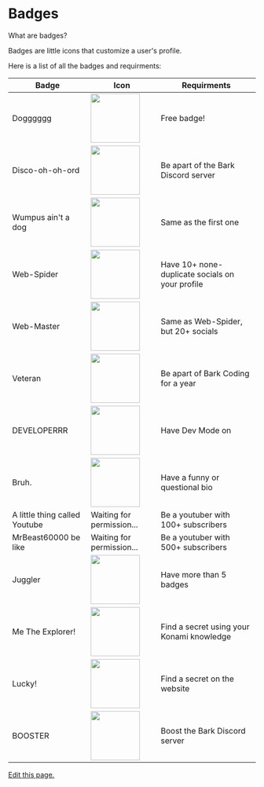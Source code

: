 # Badges

What are badges?

Badges are little icons that customize a user's profile.

Here is a list of all the badges and requirments:

| Badge    | Icon  | Requirments |
| -------- | ------- | ------ |
| Dogggggg | <img width="100" src="https://bark.dumorando.com/src/images/assets/badges/b_dog.png" style="image-rendering: pixelated;"> |Free badge!|
| Disco-oh-oh-ord | <img width="100" src="https://bark.dumorando.com/src/images/assets/badges/b_doooo.png" style="image-rendering: pixelated;"> |Be apart of the Bark Discord server|
| Wumpus ain't a dog | <img width="100" src="https://bark.dumorando.com/src/images/assets/badges/b_waad.png" style="image-rendering: pixelated;"> |Same as the first one|
| Web-Spider | <img width="100" src="https://bark.dumorando.com/src/images/assets/badges/b_webspider.png" style="image-rendering: pixelated;"> |Have 10+ none-duplicate socials on your profile|
| Web-Master | <img width="100" src="https://bark.dumorando.com/src/images/assets/badges/b_webmaster.png" style="image-rendering: pixelated;"> |Same as Web-Spider, but 20+ socials|
| Veteran | <img width="100" src="https://bark.dumorando.com/src/images/assets/badges/b_vet.png" style="image-rendering: pixelated;"> |Be apart of Bark Coding for a year|
| DEVELOPERRR | <img width="100" src="https://bark.dumorando.com/src/images/assets/badges/b_dev.png" style="image-rendering: pixelated;"> |Have Dev Mode on|
| Bruh. | <img width="100" src="https://bark.dumorando.com/src/images/assets/badges/b_bruh.png" style="image-rendering: pixelated;"> |Have a funny or questional bio|
| A little thing called Youtube | Waiting for permission... |Be a youtuber with 100+ subscribers|
| MrBeast60000 be like | Waiting for permission... |Be a youtuber with 500+ subscribers|
| Juggler | <img width="100" src="https://bark.dumorando.com/src/images/assets/badges/b_juggler.png" style="image-rendering: pixelated;"> |Have more than 5 badges|
| Me The Explorer! | <img width="100" src="https://bark.dumorando.com/src/images/assets/badges/b_explore.png" style="image-rendering: pixelated;"> |Find a secret using your Konami knowledge|
| Lucky! | <img width="100" src="https://bark.dumorando.com/src/images/assets/badges/b_lucky.png" style="image-rendering: pixelated;"> |Find a secret on the website|
| BOOSTER | <img width="100" src="https://bark.dumorando.com/src/images/assets/badges/b_booster.png" style="image-rendering: pixelated;"> |Boost the Bark Discord server|


[Edit this page.](https://github.com/mariocraft987/bark-coding/edit/main/documentation/content/Badges.md)